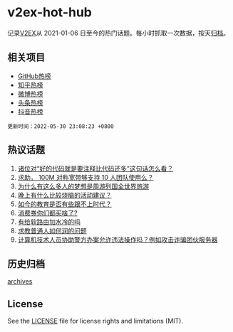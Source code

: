# v2ex-hot-hub

 记录[V2EX](https://www.v2ex.com/)从 2021-01-06 日至今的热门话题。每小时抓取一次数据，按天[归档](archives)。
 
 ## 相关项目

- [GitHub热榜](https://github.com/snaildev/github-hot-hub)
- [知乎热榜](https://github.com/snaildev/zhihu-hot-hub)
- [微博热榜](https://github.com/snaildev/weibo-hot-hub)
- [头条热榜](https://github.com/snaildev/toutiao-hot-hub)
- [抖音热榜](https://github.com/snaildev/douyin-hot-hub)


 `更新时间：2022-05-30 23:08:23 +0800`

## 热议话题

1. [诸位对“好的代码就是要注释比代码还多”这句话怎么看？](https://www.v2ex.com/t/856135)
1. [求助， 100M 对称宽带够支持 10 人团队使用么？](https://www.v2ex.com/t/856136)
1. [为什么有这么多人的梦想是周游列国全世界旅游](https://www.v2ex.com/t/856166)
1. [晚上有什么比较烧脑的活动建议？](https://www.v2ex.com/t/856110)
1. [如今的教育是否有些跟不上时代？](https://www.v2ex.com/t/856196)
1. [消费券你们都买啥了?](https://www.v2ex.com/t/856122)
1. [有给软路由加水冷的吗](https://www.v2ex.com/t/856142)
1. [求教普通人如何润的问题](https://www.v2ex.com/t/856261)
1. [计算机技术人员协助警方办案允许违法操作吗？例如攻击诈骗团伙服务器](https://www.v2ex.com/t/856220)

## 历史归档

[archives](archives)

## License

See the [LICENSE](LICENSE) file for license rights and limitations (MIT).
